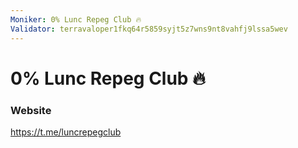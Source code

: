 ```yaml
---
Moniker: 0% Lunc Repeg Club 🔥
Validator: terravaloper1fkq64r5859syjt5z7wns9nt8vahfj9lssa5wev
---
```


# 0% Lunc Repeg Club 🔥



### Website

https://t.me/luncrepegclub

